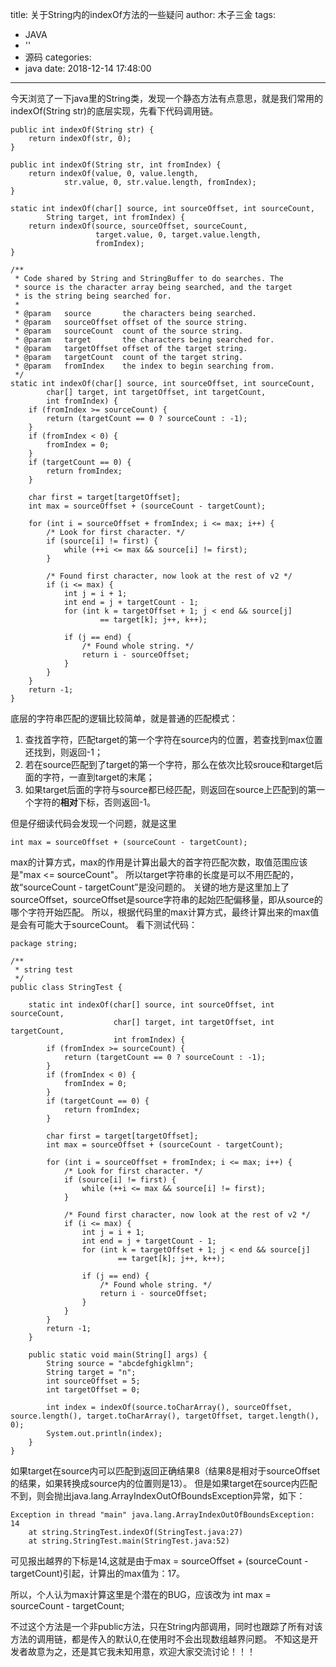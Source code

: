 title: 关于String内的indexOf方法的一些疑问
author: 木子三金
tags:
  - JAVA
  - ''
  - 源码
categories:
  - java
date: 2018-12-14 17:48:00
---
今天浏览了一下java里的String类，发现一个静态方法有点意思，就是我们常用的indexOf(String str)的底层实现，先看下代码调用链。

<!-- more -->
```
public int indexOf(String str) {
    return indexOf(str, 0);
}
    
public int indexOf(String str, int fromIndex) {
    return indexOf(value, 0, value.length,
            str.value, 0, str.value.length, fromIndex);
}

static int indexOf(char[] source, int sourceOffset, int sourceCount,
        String target, int fromIndex) {
    return indexOf(source, sourceOffset, sourceCount,
                   target.value, 0, target.value.length,
                   fromIndex);
}

/**
 * Code shared by String and StringBuffer to do searches. The
 * source is the character array being searched, and the target
 * is the string being searched for.
 *
 * @param   source       the characters being searched.
 * @param   sourceOffset offset of the source string.
 * @param   sourceCount  count of the source string.
 * @param   target       the characters being searched for.
 * @param   targetOffset offset of the target string.
 * @param   targetCount  count of the target string.
 * @param   fromIndex    the index to begin searching from.
 */
static int indexOf(char[] source, int sourceOffset, int sourceCount,
        char[] target, int targetOffset, int targetCount,
        int fromIndex) {
    if (fromIndex >= sourceCount) {
        return (targetCount == 0 ? sourceCount : -1);
    }
    if (fromIndex < 0) {
        fromIndex = 0;
    }
    if (targetCount == 0) {
        return fromIndex;
    }

    char first = target[targetOffset];
    int max = sourceOffset + (sourceCount - targetCount);

    for (int i = sourceOffset + fromIndex; i <= max; i++) {
        /* Look for first character. */
        if (source[i] != first) {
            while (++i <= max && source[i] != first);
        }

        /* Found first character, now look at the rest of v2 */
        if (i <= max) {
            int j = i + 1;
            int end = j + targetCount - 1;
            for (int k = targetOffset + 1; j < end && source[j]
                    == target[k]; j++, k++);

            if (j == end) {
                /* Found whole string. */
                return i - sourceOffset;
            }
        }
    }
    return -1;
}
```

底层的字符串匹配的逻辑比较简单，就是普通的匹配模式：
1. 查找首字符，匹配target的第一个字符在source内的位置，若查找到max位置还找到，则返回-1；
2. 若在source匹配到了target的第一个字符，那么在依次比较srouce和target后面的字符，一直到target的末尾；
3. 如果target后面的字符与source都已经匹配，则返回在source上匹配到的第一个字符的**相对**下标，否则返回-1。

但是仔细读代码会发现一个问题，就是这里
```
int max = sourceOffset + (sourceCount - targetCount);
```
max的计算方式，max的作用是计算出最大的首字符匹配次数，取值范围应该是"max <= sourceCount"。
所以target字符串的长度是可以不用匹配的，故“sourceCount - targetCount”是没问题的。
关键的地方是这里加上了sourceOffset，sourceOffset是source字符串的起始匹配偏移量，即从source的哪个字符开始匹配。
所以，根据代码里的max计算方式，最终计算出来的max值是会有可能大于sourceCount。
看下测试代码：
```
package string;

/**
 * string test
 */
public class StringTest {

    static int indexOf(char[] source, int sourceOffset, int sourceCount,
                       char[] target, int targetOffset, int targetCount,
                       int fromIndex) {
        if (fromIndex >= sourceCount) {
            return (targetCount == 0 ? sourceCount : -1);
        }
        if (fromIndex < 0) {
            fromIndex = 0;
        }
        if (targetCount == 0) {
            return fromIndex;
        }

        char first = target[targetOffset];
        int max = sourceOffset + (sourceCount - targetCount);

        for (int i = sourceOffset + fromIndex; i <= max; i++) {
            /* Look for first character. */
            if (source[i] != first) {
                while (++i <= max && source[i] != first);
            }

            /* Found first character, now look at the rest of v2 */
            if (i <= max) {
                int j = i + 1;
                int end = j + targetCount - 1;
                for (int k = targetOffset + 1; j < end && source[j]
                        == target[k]; j++, k++);

                if (j == end) {
                    /* Found whole string. */
                    return i - sourceOffset;
                }
            }
        }
        return -1;
    }

    public static void main(String[] args) {
        String source = "abcdefghigklmn";
        String target = "n";
        int sourceOffset = 5;
        int targetOffset = 0;

        int index = indexOf(source.toCharArray(), sourceOffset, source.length(), target.toCharArray(), targetOffset, target.length(), 0);
        System.out.println(index);
    }
}
```
如果target在source内可以匹配到返回正确结果8（结果8是相对于sourceOffset的结果，如果转换成source内的位置则是13）。
但是如果target在source内匹配不到，则会抛出java.lang.ArrayIndexOutOfBoundsException异常，如下：
```
Exception in thread "main" java.lang.ArrayIndexOutOfBoundsException: 14
	at string.StringTest.indexOf(StringTest.java:27)
	at string.StringTest.main(StringTest.java:52)
```
可见报出越界的下标是14,这就是由于max = sourceOffset + (sourceCount - targetCount)引起，计算出的max值为：17。

所以，个人认为max计算这里是个潜在的BUG，应该改为 int max = sourceCount - targetCount;

不过这个方法是一个非public方法，只在String内部调用，同时也跟踪了所有对该方法的调用链，都是传入的默认0,在使用时不会出现数组越界问题。
不知这是开发者故意为之，还是其它我未知用意，欢迎大家交流讨论！！！